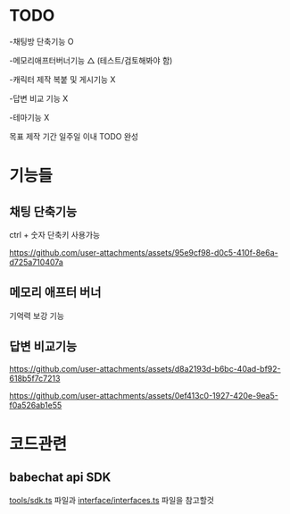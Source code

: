 
# TODO

-채팅방 단축기능 O

-메모리애프터버너기능 △ (테스트/검토해봐야 함)

-캐릭터 제작 복붙 및 게시기능 X

-답변 비교 기능 X

-테마기능 X

목표 제작 기간 일주일 이내 TODO 완성

# 기능들
## 채팅 단축기능

ctrl + 숫자 단축키 사용가능

https://github.com/user-attachments/assets/95e9cf98-d0c5-410f-8e6a-d725a710407a

## 메모리 애프터 버너

기억력 보강 기능

## 답변 비교기능



https://github.com/user-attachments/assets/d8a2193d-b6bc-40ad-bf92-618b5f7c7213




https://github.com/user-attachments/assets/0ef413c0-1927-420e-9ea5-f0a526ab1e55



# 코드관련
## babechat api SDK
[tools/sdk.ts](https://github.com/sickwrtn/BetterBabechat/blob/main/source/tools/sdk.ts) 파일과 [interface/interfaces.ts](https://github.com/sickwrtn/BetterBabechat/blob/main/source/interface/interfaces.ts) 파일을 참고할것




